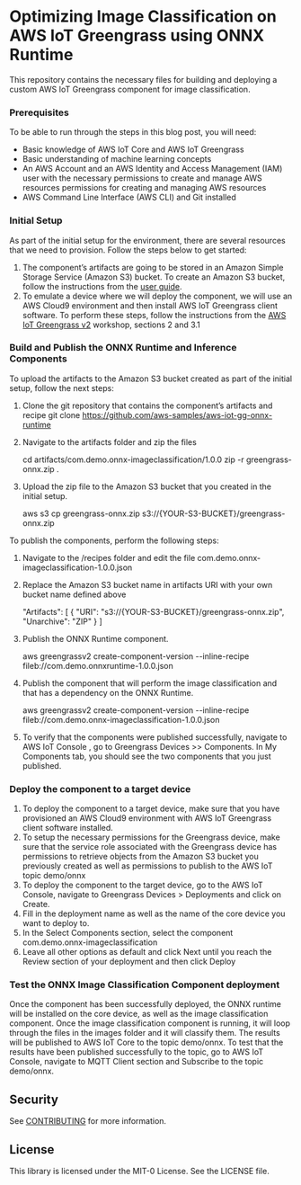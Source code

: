 
# Optimizing Image Classification on AWS IoT Greengrass using ONNX Runtime

This repository contains the necessary files for building and deploying a custom AWS IoT Greengrass component for image classification.

### Prerequisites
To be able to run through the steps in this blog post, you will need: 

 - 	Basic knowledge of AWS IoT Core and AWS IoT Greengrass 
 - Basic understanding of machine learning concepts 	
 - An AWS Account and an AWS Identity and Access Management (IAM) user with the necessary permissions to create and manage AWS resources
   permissions for creating and managing AWS resources
 - AWS Command Line Interface (AWS CLI) and Git installed	


### Initial Setup
As part of the initial setup for the environment, there are several resources that we need to provision. Follow the steps below to get started:
1.	The component’s artifacts are going to be stored in an Amazon Simple Storage Service (Amazon S3) bucket. 
To create an Amazon S3 bucket, follow the instructions from the [user guide](https://docs.aws.amazon.com/AmazonS3/latest/userguide/creating-bucket.html). 
2.	To emulate a device where we will deploy the component, we will use an AWS Cloud9 environment and then install AWS IoT Greengrass client software. 
To perform these steps, follow the instructions from the [AWS IoT Greengrass v2](https://catalog.us-east-1.prod.workshops.aws/workshops/5ecc2416-f956-4273-b729-d0d30556013f/en-US) workshop, sections 2 and 3.1

### Build and Publish the ONNX Runtime and Inference Components
To upload the artifacts to the Amazon S3 bucket created as part of the initial setup, follow the next steps: 
1.	Clone the git repository that contains the component’s artifacts and recipe
git clone https://github.com/aws-samples/aws-iot-gg-onnx-runtime 
2.	Navigate to the artifacts folder and zip the files

    cd artifacts/com.demo.onnx-imageclassification/1.0.0
    zip -r greengrass-onnx.zip .

3.	Upload the zip file to the Amazon S3 bucket that you created in the initial setup.

    aws s3 cp greengrass-onnx.zip s3://{YOUR-S3-BUCKET}/greengrass-onnx.zip

To publish the components, perform the following steps: 
1.	Navigate to the /recipes folder and edit the file com.demo.onnx-imageclassification-1.0.0.json
2.	Replace the Amazon S3 bucket name in artifacts URI with your own bucket name defined above

    "Artifacts": [
            {
              "URI": "s3://{YOUR-S3-BUCKET}/greengrass-onnx.zip",
              "Unarchive": "ZIP"
            }
          ]

3.	Publish the ONNX Runtime component.

    aws greengrassv2 create-component-version --inline-recipe fileb://com.demo.onnxruntime-1.0.0.json

4.	Publish the component that will perform the image classification and that has a dependency on the ONNX Runtime.

    aws greengrassv2 create-component-version --inline-recipe fileb://com.demo.onnx-imageclassification-1.0.0.json

5.	To verify that the components were published successfully, navigate to AWS IoT Console , go to Greengrass Devices >> Components. In My Components tab, you should see the two components that you just published.
### Deploy the component to a target device
1.	To deploy the component to a target device, make sure that you have provisioned an AWS Cloud9 environment with AWS IoT Greengrass client software installed. 
2.	To setup the necessary permissions for the Greengrass device, make sure that the service role associated with the Greengrass device has permissions to retrieve objects from the Amazon S3 bucket you previously created as well as permissions to publish to the AWS IoT topic demo/onnx
3.	To deploy the component to the target device, go to the AWS IoT Console, navigate to Greengrass Devices > Deployments and click on Create.
4.	Fill in the deployment name as well as the name of the core device you want to deploy to.
5.	In the Select Components section, select the component com.demo.onnx-imageclassification 
6.	Leave all other options as default and click Next until you reach the Review section of your deployment and then click Deploy

### Test the ONNX Image Classification Component deployment 
Once the component has been successfully deployed, the ONNX runtime will be installed on the core device, as well as the image classification component. Once the image classification component is running, it will loop through the files in the images folder and it will classify them. The results will be published to AWS IoT Core to the topic demo/onnx. 
To test that the results have been published successfully to the topic, go to AWS IoT Console, navigate to MQTT Client section and Subscribe to the topic demo/onnx.

## Security

See [CONTRIBUTING](CONTRIBUTING.md#security-issue-notifications) for more information.

## License

This library is licensed under the MIT-0 License. See the LICENSE file.

